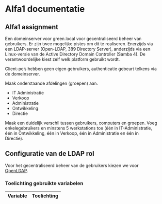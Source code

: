 ﻿# Alfa1 documentatie
## Alfa1 assignment
  
Een domeinserver voor green.local voor gecentraliseerd beheer van gebruikers. Er zijn twee mogelijke pistes om dit te realiseren. Enerzijds via een LDAP-server (Open-LDAP, 389 Directory Server), anderzijds via een Linux-versie van de Active Directory Domain Controller (Samba 4). De verantwoordelijke kiest zelf welk platform gebruikt wordt.

Client-pc’s hebben geen eigen gebruikers, authenticatie gebeurt telkens via de domeinserver.

Maak onderstaande afdelingen (groepen) aan.

* IT Administratie
* Verkoop
* Administratie
* Ontwikkeling
* Directie

Maak een duidelijk verschil tussen gebruikers, computers en groepen. Voeg enkelegebruikers en minstens 5 werkstations toe (één in IT-Administratie, één in Ontwikkeling, één in Verkoop, één in Administratie en één in Directie).
 
## Configuratie van de LDAP rol

Voor het gecentraliseerd beheer van de gebruikers kiezen we voor [OpenLDAP](https://www.openldap.org/).

### Toelichting gebruikte variabelen 

| Variable    | Toelichting |
|-------------|-------------|

